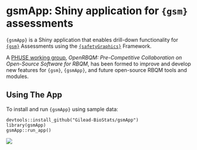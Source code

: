 # gsmApp: Shiny application for `{gsm}` assessments

`{gsmApp}` is a Shiny application that enables drill-down functionality for [`{gsm}`](https://github.com/Gilead-BioStats/gsm) Assessments using the [`{safetyGraphics}`](https://github.com/SafetyGraphics/safetyGraphics) Framework.


A [PHUSE working group](https://advance.phuse.global/display/WEL/OpenRBQM%3A+Pre-Competitive+Collaboration+on+Open-Source+Software+for+RBQM), *OpenRBQM: Pre-Competitive Collaboration on Open-Source Software for RBQM*, has been formed to improve and develop new features for `{gsm}`, `{gsmApp}`, and future open-source RBQM tools and modules.

## Using The App

To install and run `{gsmApp}` using sample data:

```
devtools::install_github("Gilead-BioStats/gsmApp")
library(gsmApp)
gsmApp::run_app()
```

![]("https://github.com/Gilead-BioStats/gsmApp/blob/fix-69/inst/resources/gsmApp.gif")
